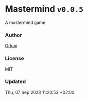 # Mastermind `v0.0.5`

A mastermind game.

### Author

[Orkan](https://github.com/orkan)

### License

MIT

### Updated

Thu, 07 Sep 2023 11:20:53 +02:00

